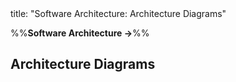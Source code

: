<frontmatter>
title: "Software Architecture: Architecture Diagrams"
</frontmatter>

<link rel="stylesheet" href="{{baseUrl}}/css/textbook.css">

<div class="website-content">

%%**Software Architecture →**%%

## Architecture Diagrams

<div id="main">

<include src="reading/embed.md" boilerplate  />
<include src="drawing/embed.md" boilerplate  />

</div>

</div>
